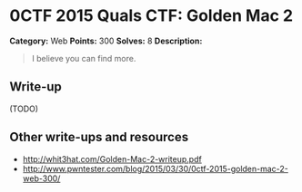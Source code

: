 # 0CTF 2015 Quals CTF: Golden Mac 2

**Category:** Web
**Points:** 300
**Solves:** 8
**Description:** 

> I believe you can find more.

## Write-up

(TODO)

## Other write-ups and resources

* <http://whit3hat.com/Golden-Mac-2-writeup.pdf>
* <http://www.pwntester.com/blog/2015/03/30/0ctf-2015-golden-mac-2-web-300/>
